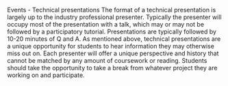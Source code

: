 Events - Technical presentations
The format of a technical presentation is largely up to the industry professional presenter. Typically the presenter will occupy most of the presentation with a talk, which may or may not be followed by a participatory tutorial. Presentations are typically followed by 10-20 minutes of Q and A. As mentioned above, technical presentations are a unique opportunity for students to hear information they may otherwise miss out on. Each presenter will offer a unique perspective and history that cannot be matched by any amount of coursework or reading. Students should take the opportunity to take a break from whatever project they are working on and participate.